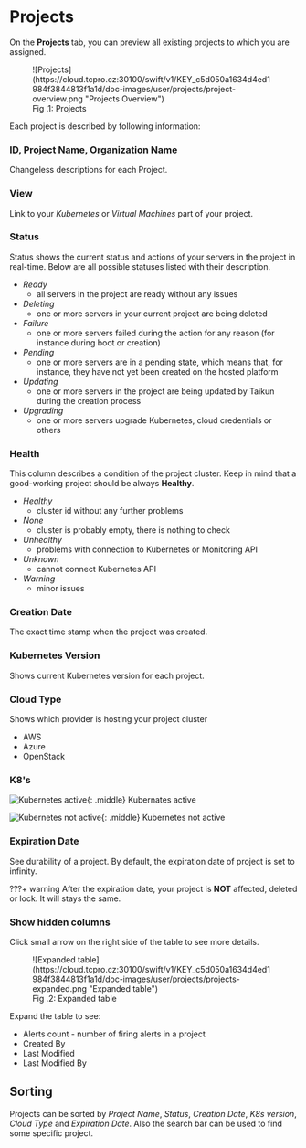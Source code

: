 # **Projects**

On the **Projects** tab, you can preview all existing projects to which you are assigned.

<figure markdown>
  ![Projects](https://cloud.tcpro.cz:30100/swift/v1/KEY_c5d050a1634d4ed1984f3844813f1a1d/doc-images/user/projects/project-overview.png "Projects Overview")
  <figcaption>Fig .1: Projects</figcaption>
</figure>

Each project is described by following information:

### **ID, Project Name, Organization Name**

Changeless descriptions for each Project.

### **View**
Link to your *Kubernetes* or *Virtual Machines* part of your project.

### **Status**

Status shows the current status and actions of your servers in the project in real-time. Below are all possible statuses listed with their description.

* *Ready*
    * all servers in the project are ready without any issues
* *Deleting*
    * one or more servers in your current project are being deleted
* *Failure*
    * one or more servers failed during the action for any reason (for instance during boot or creation)
* *Pending*
    * one or more servers are in a pending state, which means that, for instance, they have not yet been created on the hosted platform
* *Updating*
    * one or more servers in the project are being updated by Taikun during the creation process
* *Upgrading*
    * one or more servers upgrade Kubernetes, cloud credentials or others

### **Health**

This column describes a condition of the project cluster. Keep in mind that a good-working project should be always **Healthy**.

* *Healthy*
    * cluster id without any further problems
* *None*
    * cluster is probably empty, there is nothing to check
* *Unhealthy*
    * problems with connection to Kubernetes or Monitoring API
* *Unknown*
    * cannot connect Kubernetes API
* *Warning*
    * minor issues

### **Creation Date**

The exact time stamp when the project was created.

### **Kubernetes Version**

Shows current Kubernetes version for each project.

### **Cloud Type**

Shows which provider is hosting your project cluster

* AWS
* Azure
* OpenStack

### **K8's**

![Kubernetes active](https://cloud.tcpro.cz:30100/swift/v1/KEY_c5d050a1634d4ed1984f3844813f1a1d/doc-images/icons/kubernetes.png){: .middle} Kubernates active

![Kubernetes not active](https://cloud.tcpro.cz:30100/swift/v1/KEY_c5d050a1634d4ed1984f3844813f1a1d/doc-images/icons/kubernetes-not-active.png){: .middle} Kubernetes not active

### **Expiration Date**

See durability of a project. By default, the expiration date of project is set to infinity.

???+ warning
	After the expiration date, your project is **NOT** affected, deleted or lock. It will stays the same.

### **Show hidden columns**

Click small arrow on the right side of the table to see more details.

<figure markdown>
  ![Expanded table](https://cloud.tcpro.cz:30100/swift/v1/KEY_c5d050a1634d4ed1984f3844813f1a1d/doc-images/user/projects/projects-expanded.png "Expanded table")
  <figcaption>Fig .2: Expanded table</figcaption>
</figure>

Expand the table to see:

* Alerts count - number of firing alerts in a project
* Created By
* Last Modified
* Last Modified By

## **Sorting**

Projects can be sorted by *Project Name*, *Status*, *Creation Date*, *K8s version*, *Cloud Type* and *Expiration Date*. Also the search bar can be used to find some specific project.
